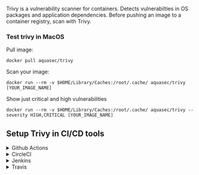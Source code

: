 Trivy is a vulnerability scanner for containers. Detects vulnerabilties in OS packages and application dependencies.
Before pushing an image to a container registry, scan with Trivy.  

### Test trivy in MacOS

Pull image: 

`docker pull aquasec/trivy`

Scan your image:

`docker run --rm -v $HOME/Library/Caches:/root/.cache/ aquasec/trivy [YOUR_IMAGE_NAME]`

Show just critical and high vulnerabilities 

`docker run --rm -v $HOME/Library/Caches:/root/.cache/ aquasec/trivy --severity HIGH,CRITICAL [YOUR_IMAGE_NAME]` 


## Setup Trivy in CI/CD tools 

<details>
  <summary>Github Actions</summary>

 There are two workflows in `.github/workflows` folder:

   - `scan.yml` workflow builds and scans an image.
   - `scan_and_push.yml` workflow builds, scans and pushes an image in Google Container Registry. 
 
 When using `scan_and_push.yml` please make sure you have setup Google Container Registry.
- Create a Service Account
- Add the Cloud Build Service Account role to this Service Account
- Generate a key for this Service Account
- Create a SECRET in your repository named `GCLOUD_SERVICE_ACCOUNT_KEY` with the value of :
  
  -  `cat path-to/key.json | base64 -b 0` for MacOS 

  -  `cat path-to/key.json | base64 -w 0` for Linux 

  Job will fail when critical and high vulnerabilties are found, if one of the options is used:

- `args: --exit-code 1 --severity CRITICAL,HIGH --no-progress us.gcr.io/${GOOGLE_PROJECT}/${YOUR_IMAGE}` 
- `args: --exit-code 0 --severity MEDIUM,LOW --no-progress us.gcr.io/${GOOGLE_PROJECT}/${YOUR_IMAGE}`

</details>

<details>
  <summary>CircleCI</summary>

</details>

<details>
  <summary>Jenkins</summary>

</details>

<details>
  <summary>Travis</summary>

</details>


